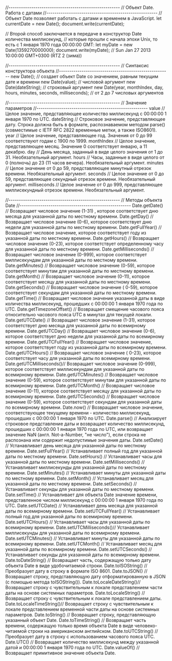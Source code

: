 //------------------------------------------------------ // Объект Date. Работа с датами
//------------------------------------------------------ // Объект Date позволяет работать с датами и временем в
JavaScript. let currentDate = new Date(); document.write(currentDate);

// Второй способ заключается в передаче в конструктор Date количества миллисекунд, // которые прошли с начала эпохи
Unix, то есть с 1 января 1970 года 00:00:00 GMT:
let myDate = new Date(1359270000000); document.write(myDate); // Sun Jan 27 2013 10:00:00 GMT+0300 (RTZ 2 (зима))

//------------------------------------------------------ // Синтаксис конструктора объекта
//------------------------------------------------------ new Date(); // создает объект Date со значением, равным текущим
дате и времени new Date(value); // числовой аргумент new Date(dateString); // строковый аргумент new Date(year,
monthIndex, day, hours, minutes, seconds, milliseconds); // от 2 до 7 числовых аргументов

//------------------------------------------------------ // Значение параметров
//------------------------------------------------------ value // Целое значение, представляющее количество миллисекунд
с 00:00:00 1 января 1970 по UTC. dateString // Строковое значение, представляющее дату. Строка должна быть в формате,
распознаваемом методом parse() (совместимые с IETF RFC 2822 временные метки, а также ISO8601). year // Целое значение,
представляющее год. Значения от 0 до 99 соответствуют годам с 1900 по 1999. monthIndex // Целое значение, представляющее
месяц. Значение 0 соответствует январю, а 11 декабрю. day // День месяца, заданный в виде целого значения от 1 до 31.
Необязательный аргумент. hours // Часы, заданные в виде целого от 0 (полночь) до 23 (11 часов вечера). Необязательный
аргумент. minutes // Целое значение от 0 до 59, представляющее минутный отрезок времени. Необязательный аргумент.
seconds // Целое значение от 0 до 59, представляющее секундный отрезок времени. Необязательный аргумент. milliseconds //
Целое значение от 0 до 999, представляющее миллисекундный отрезок времени. Необязательный аргумент.

//------------------------------------------------------ // Методы объекта Date
//------------------------------------------------------ Date.getDate()           // Возвращает числовое значение (1-31)
, которое соответствует дню месяца для указанной даты по местному времени. Date.getDay()            // Возвращает
числовое значение (0-6), которое соответствует дню недели для указанной даты по местному времени. Date.getFullYear()
// Возвращает числовое значение, которое соответствует году из указанной даты по местному времени. Date.getHours()
// Возвращает числовое значение (0-23), которое соответствует определенному часу для указанной даты по местному времени.
Date.getMilliseconds()   // Возвращает числовое значение (0-999), которое соответствует миллисекундам для указанной даты
по местному времени. Date.getMinutes()        // Возвращает числовое значение (0-59), которое соответствует минутам для
указанной даты по местному времени. Date.getMonth()          // Возвращает числовое значение (0-11), которое
соответствует месяцу для указанной даты по местному времени. Date.getSeconds()        // Возвращает числовое значение (
0-59), которое соответствует секундам для указанной даты по местному времени. Date.getTime()           // Возвращает
числовое значение указанной даты в виде количества миллисекунд, прошедших с 00:00:00 1 января 1970 года по UTC.
Date.getTimezoneOffset() // Возвращает смещение часового пояса относительно часового пояса UTC в минутах для текущей
локали. Date.getUTCDate()        // Возвращает числовое значение (1-31), которое соответствует дню месяца для указанной
даты по всемирному времени. Date.getUTCDay()         // Возвращает числовое значение (0-6), которое соответствует дню
недели для указанной даты по всемирному времени. Date.getUTCFullYear()    // Возвращает числовое значение, которое
соответствует году из указанной даты по всемирному времени. Date.getUTCHours()       // Возвращает числовое значение (
0-23), которое соответствует часу для указанной даты по всемирному времени. Date.getUTCMilliseconds()// Возвращает
числовое значение (0-999), которое соответствует миллисекундам для указанной даты по всемирному времени.
Date.getUTCMinutes()     // Возвращает числовое значение (0-59), которое соответствует минутам для указанной даты по
всемирному времени. Date.getUTCMonth()       // Возвращает числовое значение (0-11), которое соответствует месяцу для
указанной даты по всемирному времени. Date.getUTCSeconds()     // Возвращает числовое значение (0-59), которое
соответствует секундам для указанной даты по всемирному времени. Date.now()               // Возвращает числовое
значение, соответствующее текущему времени - количество миллисекунд, прошедших с 00:00:00 1 января 1970 по UTC.
Date.parse()             // Анализирует строковое представление даты и возвращает количество миллисекунд, прошедших с
00:00:00 1 января 1970 года по UTC, или возвращает значение NaN (англ. Not-a-Number, "не число"), если строка не
распознана или содержит недопустимые значения даты. Date.setDate()           // Устанавливает день месяца для указанной
даты по местному времени. Date.setFullYear()       // Устанавливает полный год для указанной даты по местному времени.
Date.setHours()          // Устанавливает часы для указанной даты по местному времени. Date.setMilliseconds()   //
Устанавливает миллисекунды для указанной даты по местному времени. Date.setMinutes()        // Устанавливает минуты для
указанной даты по местному времени. Date.setMonth()          // Устанавливает месяц для указанной даты по местному
времени. Date.setSeconds()        // Устанавливает секунды для указанной даты по местному времени. Date.setTime()
// Устанавливает для объекта Date значение времени, представленное числом миллисекунд с 00:00:00 1 января 1970 года по
UTC. Date.setUTCDate()        // Устанавливает день месяца для указанной даты по всемирному времени.
Date.setUTCFullYear()    // Устанавливает полный год для указанной даты по всемирному времени. Date.setUTCHours()
// Устанавливает часы для указанной даты по всемирному времени. Date.setUTCMilliseconds()// Устанавливает миллисекунды
для указанной даты по всемирному времени. Date.setUTCMinutes()     // Устанавливает минуты для указанной даты по
всемирному времени. Date.setUTCMonth()       // Устанавливает месяц для указанной даты по всемирному времени.
Date.setUTCSeconds()     // Устанавливает секунды для указанной даты по всемирному времени. Date.toDateString()      //
Возвращает часть, содержащую только дату объекта Date в виде удобочитаемой строки. Date.toISOString()       //
Преобразует дату в строку в формате ISO 8601. Date.toJSON()            // Возвращает строку, представляющую дату
отформатированную в JSON (с помощью метода toISOString()). Date.toLocaleDateString()// Возвращает строку с
чувствительным к локале представлением части даты на основе системных параметров. Date.toLocaleString()    // Возвращает
строку с чувствительным к локале представлением даты. Date.toLocaleTimeString()// Возвращает строку с чувствительным к
локале представлением временной части даты на основе системных параметров. Date.toString()          // Возвращает
строку, представляющую указанный объект Date. Date.toTimeString()      // Возвращает часть времени, содержащую только
время объекта Date в виде человеко-читаемой строки на американском английском. Date.toUTCString()       // Преобразует
дату в строку с использованием часового пояса UTC. Date.UTC()               // Возвращает количество миллисекунд между
указанной датой и 00:00:00 1 января 1970 года по UTC. Date.valueOf()           // Возвращает примитивное значение
объекта Date.









